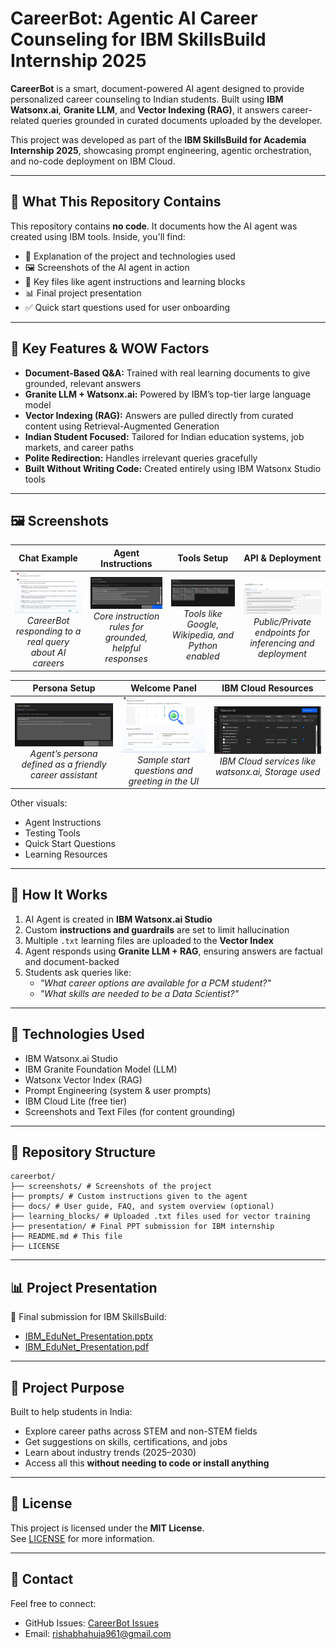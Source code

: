 # CareerBot: Agentic AI Career Counseling for IBM SkillsBuild Internship 2025

**CareerBot** is a smart, document-powered AI agent designed to provide personalized career counseling to Indian students. Built using **IBM Watsonx.ai**, **Granite LLM**, and **Vector Indexing (RAG)**, it answers career-related queries grounded in curated documents uploaded by the developer. 

This project was developed as part of the **IBM SkillsBuild for Academia Internship 2025**, showcasing prompt engineering, agentic orchestration, and no-code deployment on IBM Cloud.

---

## 🧩 What This Repository Contains

This repository contains **no code**. It documents how the AI agent was created using IBM tools. Inside, you'll find:

- 🧠 Explanation of the project and technologies used  
- 🖼️ Screenshots of the AI agent in action  
- 📝 Key files like agent instructions and learning blocks  
- 📊 Final project presentation  
- ✅ Quick start questions used for user onboarding

---

## 🌟 Key Features & WOW Factors

- **Document-Based Q&A:** Trained with real learning documents to give grounded, relevant answers
- **Granite LLM + Watsonx.ai:** Powered by IBM’s top-tier large language model
- **Vector Indexing (RAG):** Answers are pulled directly from curated content using Retrieval-Augmented Generation
- **Indian Student Focused:** Tailored for Indian education systems, job markets, and career paths
- **Polite Redirection:** Handles irrelevant queries gracefully
- **Built Without Writing Code:** Created entirely using IBM Watsonx Studio tools

---

## 🖼️ Screenshots

| Chat Example | Agent Instructions | Tools Setup | API & Deployment |
|:------------:|:------------------:|:-----------:|:----------------:|
| ![Chat](screenshots/chat_example_ai_guidance.jpeg) <br> *CareerBot responding to a real query about AI careers* | ![Instructions](screenshots/agent_instructions_common.png) <br> *Core instruction rules for grounded, helpful responses* | ![Tools](screenshots/tools_configured_ibm_studio.png) <br> *Tools like Google, Wikipedia, and Python enabled* | ![API](screenshots/api_reference_ibm.png) <br> *Public/Private endpoints for inferencing and deployment* |

| Persona Setup | Welcome Panel | IBM Cloud Resources |
|:-------------:|:-------------:|:-------------------:|
| ![Persona](screenshots/agent_instructions_persona.png) <br> *Agent’s persona defined as a friendly career assistant* | ![Welcome](screenshots/welcome_and_start_questions.png) <br> *Sample start questions and greeting in the UI* | ![Resources](screenshots/ibm_cloud_resources_used.png) <br> *IBM Cloud services like watsonx.ai, Storage used* |

Other visuals:
- Agent Instructions
- Testing Tools
- Quick Start Questions
- Learning Resources

---

## 📑 How It Works

1. AI Agent is created in **IBM Watsonx.ai Studio**
2. Custom **instructions and guardrails** are set to limit hallucination
3. Multiple `.txt` learning files are uploaded to the **Vector Index**
4. Agent responds using **Granite LLM + RAG**, ensuring answers are factual and document-backed
5. Students ask queries like:
   - *"What career options are available for a PCM student?"*
   - *"What skills are needed to be a Data Scientist?"*

---

## 🧠 Technologies Used

- IBM Watsonx.ai Studio
- IBM Granite Foundation Model (LLM)
- Watsonx Vector Index (RAG)
- Prompt Engineering (system & user prompts)
- IBM Cloud Lite (free tier)
- Screenshots and Text Files (for content grounding)

---

## 📁 Repository Structure

```
careerbot/
├── screenshots/ # Screenshots of the project
├── prompts/ # Custom instructions given to the agent
├── docs/ # User guide, FAQ, and system overview (optional)
├── learning_blocks/ # Uploaded .txt files used for vector training
├── presentation/ # Final PPT submission for IBM internship
├── README.md # This file
├── LICENSE
```

---

## 📊 Project Presentation

🎤 Final submission for IBM SkillsBuild:
- [IBM_EduNet_Presentation.pptx](presentation/IBM_Edunet_RishabhAhuja.pptx)
- [IBM_EduNet_Presentation.pdf](presentation/IBM_Edunet_RishabhAhuja.pdf)

---

## 🤝 Project Purpose

Built to help students in India:
- Explore career paths across STEM and non-STEM fields
- Get suggestions on skills, certifications, and jobs
- Learn about industry trends (2025–2030)
- Access all this **without needing to code or install anything**

---

## 📄 License

This project is licensed under the **MIT License**.  
See [LICENSE](LICENSE) for more information.

---

## 🙋 Contact

Feel free to connect:

- GitHub Issues: [CareerBot Issues](https://github.com/rishabhahuja12/careerbot/issues)
- Email: rishabhahuja961@gmail.com
